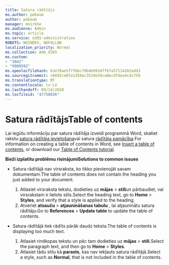 ```yaml
---
title: Satura rādītājs
ms.author: pebaum
author: pebaum
manager: mnirkhe
ms.audience: Admin
ms.topic: article
ms.service: o365-administration
ROBOTS: NOINDEX, NOFOLLOW
localization_priority: Normal
ms.collection: Adm_O365
ms.custom:
- "3042"
- "9000592"
ms.openlocfilehash: b3e78ae5f7f6bc79b46993d7f67a57114282edd3
ms.sourcegitcommit: c6692ce0fa1358ec3529e59ca0ecdfdea4cdc759
ms.translationtype: MT
ms.contentlocale: lv-LV
ms.lasthandoff: 09/14/2020
ms.locfileid: "47758036"
---
```

# <a name="table-of-contents"></a><span data-ttu-id="6e86c-102">Satura rādītājs</span><span class="sxs-lookup"><span data-stu-id="6e86c-102">Table of contents</span></span>

<span data-ttu-id="6e86c-103">Lai iegūtu informāciju par satura rādītāja izveidi programmā Word, skatiet rakstu [satura rādītāja ievietošana](https://support.office.com/article/882e8564-0edb-435e-84b5-1d8552ccf0c0)vai satura [rādītāja pamācība](https://go.microsoft.com/fwlink/?linkid=2065106).</span><span class="sxs-lookup"><span data-stu-id="6e86c-103">For information on creating a table of contents in Word, see [Insert a table of contents](https://support.office.com/article/882e8564-0edb-435e-84b5-1d8552ccf0c0), or download our [Table of Contents tutorial](https://go.microsoft.com/fwlink/?linkid=2065106).</span></span>

<span data-ttu-id="6e86c-104">**Bieži izplatītu problēmu risinājumi**</span><span class="sxs-lookup"><span data-stu-id="6e86c-104">**Solutions to common issues**</span></span>

- <span data-ttu-id="6e86c-105">Satura rādītājā nav virsraksta, ko tikko pievienojāt savam dokumentam.</span><span class="sxs-lookup"><span data-stu-id="6e86c-105">The table of contents does not contain the heading you just added to your document.</span></span>
  1. <span data-ttu-id="6e86c-106">Atlasiet virsraksta tekstu, dodieties uz **mājas**  >  **stili**un pārbaudiet, vai virsrakstam ir lietots stils.</span><span class="sxs-lookup"><span data-stu-id="6e86c-106">Select the heading text, go to **Home** > **Styles**, and verify that a style is applied to the heading.</span></span>
  2. <span data-ttu-id="6e86c-107">Atveriet **atsauču**  >  **atjaunināšanas tabulu** , lai atjauninātu satura rādītāju.</span><span class="sxs-lookup"><span data-stu-id="6e86c-107">Go to **References** > **Update table** to update the table of contents.</span></span>

- <span data-ttu-id="6e86c-108">Satura rādītājā tiek rādīts pārāk daudz teksta.</span><span class="sxs-lookup"><span data-stu-id="6e86c-108">The table of contents is displaying too much text.</span></span> 
  1. <span data-ttu-id="6e86c-109">Atlasiet rindkopas tekstu un pēc tam dodieties uz **mājas**  >  **stili**.</span><span class="sxs-lookup"><span data-stu-id="6e86c-109">Select the paragraph text, and then go to **Home** > **Styles**.</span></span>
  2. <span data-ttu-id="6e86c-110">Atlasiet tādu stilu kā **parasts**, kas nav iekļauts satura rādītājā.</span><span class="sxs-lookup"><span data-stu-id="6e86c-110">Select a style, such as **Normal**, that is not included in the table of contents.</span></span>
